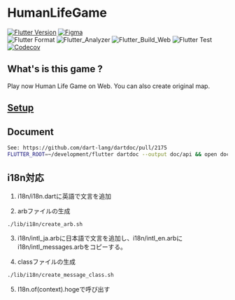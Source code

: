 # HumanLifeGame

[![Flutter Version](https://img.shields.io/badge/Flutter-beta-64B5F6.svg)](https://github.com/flutter/flutter/wiki/Flutter-build-release-channels)
[![Figma](https://img.shields.io/badge/Figma-a260bf.svg)](https://www.figma.com/file/nXa9iPmXYOHOA77GvjBLdj/HumanLifeGameGenarator)  
![Flutter Format](https://github.com/sensuikan1973/HumanLifeGame/workflows/Flutter_Format/badge.svg)
![Flutter_Analyzer](https://github.com/sensuikan1973/HumanLifeGame/workflows/Flutter_Analyzer/badge.svg)
![Flutter_Build_Web](https://github.com/sensuikan1973/HumanLifeGame/workflows/Flutter_Build_Web/badge.svg)
![Flutter Test](https://github.com/sensuikan1973/HumanLifeGame/workflows/Flutter_Test/badge.svg)  
[![Codecov](https://codecov.io/gh/sensuikan1973/HumanLifeGame/branch/master/graph/badge.svg)](https://codecov.io/gh/sensuikan1973/HumanLifeGame)

## What's is this game ?

Play now Human Life Game on Web. You can also create original map.

## [Setup](https://flutter.dev/web)

## Document

```sh
See: https://github.com/dart-lang/dartdoc/pull/2175
FLUTTER_ROOT=~/development/flutter dartdoc --output doc/api && open doc/api/index.html
```

## i18n対応
1. i18n/i18n.dartに英語で文言を追加

2. arbファイルの生成
```sh
./lib/i18n/create_arb.sh
```
3. i18n/intl_ja.arbに日本語で文言を追加し、i18n/intl_en.arbにi18n/intl_messages.arbをコピーする。

4. classファイルの生成
```sh
./lib/i18n/create_message_class.sh
```

5. I18n.of(context).hogeで呼び出す